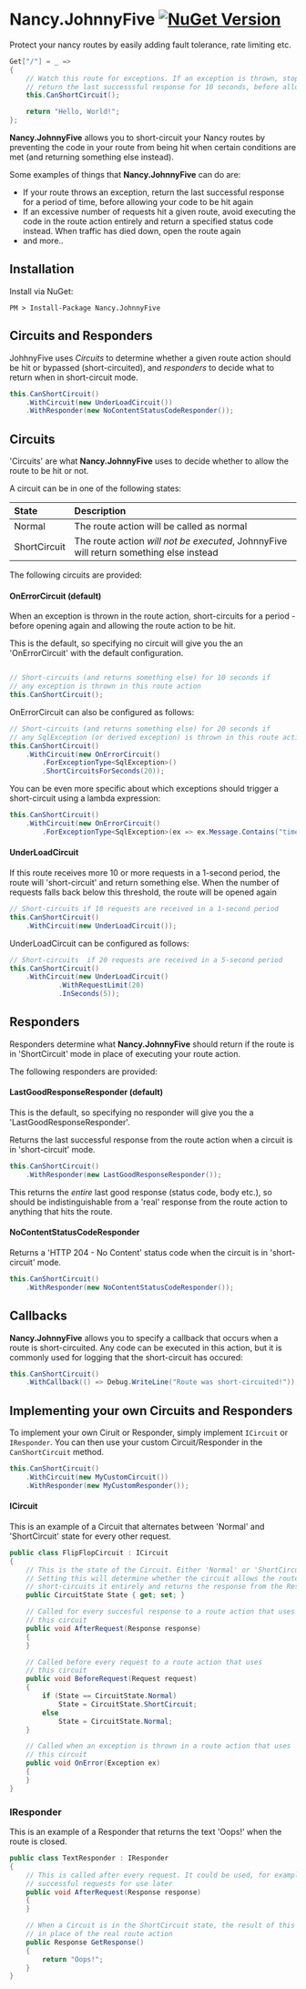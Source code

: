 # Nancy.JohnnyFive [![NuGet Version](https://img.shields.io/nuget/v/Nancy.JohnnyFive.svg?style=flat)](https://www.nuget.org/packages/Nancy.JohnnyFive/)
Protect your nancy routes by easily adding fault tolerance, rate limiting etc.

```csharp
Get["/"] = _ =>
{
    // Watch this route for exceptions. If an exception is thrown, stop the route action being called and
    // return the last successsful response for 10 seconds, before allowing the route to be hit again
    this.CanShortCircuit();

    return "Hello, World!";
};
```

**Nancy.JohnnyFive** allows you to short-circuit your Nancy routes by preventing the code in your route from being hit when certain conditions are met (and returning something else instead).

Some examples of things that **Nancy.JohnnyFive** can do are:
- If your route throws an exception, return the last successful response for a period of time, before allowing your code to be hit again
- If an excessive number of requests hit a given route, avoid executing the code in the route action entirely and return a specified status code instead. When traffic has died down, open the route again
- and more..


## Installation

Install via NuGet:

```
PM > Install-Package Nancy.JohnnyFive
```

## Circuits and Responders

JohhnyFive uses *Circuits* to determine whether a given route action should be hit or bypassed (short-circuited), and *responders* to decide what to return when in short-circuit mode.

```csharp
this.CanShortCircuit()
    .WithCircuit(new UnderLoadCircuit())
    .WithResponder(new NoContentStatusCodeResponder());
```

## Circuits

'Circuits' are what **Nancy.JohnnyFive** uses to decide whether to allow the route to be hit or not.

A circuit can be in one of the following states:

| State         |  Description                                                                                  |   
| :------------ |:----------------------------------------------------------------------------------------------|
| Normal        | The route action will be called as normal                                                     |
| ShortCircuit  | The route action *will not be executed*, JohnnyFive will return something else instead       |

The following circuits are provided:

#### OnErrorCircuit (default)

When an exception is thrown in the route action, short-circuits for a period - before opening again and allowing the route action to be hit.

This is the default, so specifying no circuit will give you the an 'OnErrorCircuit' with the default configuration.

```csharp

// Short-circuits (and returns something else) for 10 seconds if
// any exception is thrown in this route action
this.CanShortCircuit();
```

OnErrorCircuit can also be configured as follows:

```csharp
// Short-circuits (and returns something else) for 20 seconds if
// any SqlException (or derived exception) is thrown in this route action
this.CanShortCircuit()
    .WithCircuit(new OnErrorCircuit()
        .ForExceptionType<SqlException>()
        .ShortCircuitsForSeconds(20));
```

You can be even more specific about which exceptions should trigger a short-circuit
using a lambda expression:
```csharp
this.CanShortCircuit()
    .WithCircuit(new OnErrorCircuit()
        .ForExceptionType<SqlException>(ex => ex.Message.Contains("timeout"));
```


#### UnderLoadCircuit

If this route receives more 10 or more requests in a 1-second period, the route will 'short-circuit' and return something else.
When the number of requests falls back below this threshold, the route will be opened again

```csharp
// Short-circuits if 10 requests are received in a 1-second period
this.CanShortCircuit()
    .WithCircuit(new UnderLoadCircuit());
```

UnderLoadCircuit can be configured as follows:

```csharp
// Short-circuits  if 20 requests are received in a 5-second period
this.CanShortCircuit()
    .WithCircuit(new UnderLoadCircuit()
            .WithRequestLimit(20)
            .InSeconds(5));
```

## Responders

Responders determine what **Nancy.JohnnyFive** should return if the route is in 'ShortCircuit' mode in place of executing your route action.

The following responders are provided:

#### LastGoodResponseResponder (default)

This is the default, so specifying no responder will give you the a 'LastGoodResponseResponder'.

Returns the last successful response from the route action when a circuit is in 'short-circuit' mode.

```csharp
this.CanShortCircuit()
    .WithResponder(new LastGoodResponseResponder());
```

This returns the *entire* last good response (status code, body etc.), so should be indistinguishable from a 'real' response from the route action to anything that hits the route.

#### NoContentStatusCodeResponder

Returns a 'HTTP 204 - No Content' status code when the circuit is in 'short-circuit' mode.

```csharp
this.CanShortCircuit()
    .WithResponder(new NoContentStatusCodeResponder());
```

## Callbacks

**Nancy.JohnnyFive** allows you to specify a callback that occurs when a route is short-circuited. Any code can be executed in this action, but it is commonly used for logging that the short-circuit has occured:

```csharp
this.CanShortCircuit()
    .WithCallback(() => Debug.WriteLine("Route was short-circuited!"));
```


## Implementing your own Circuits and Responders

To implement your own Ciruit or Responder, simply implement ``ICircuit`` or ``IResponder``. You can then use your custom Circuit/Responder in the ``CanShortCircuit`` method.

```csharp
this.CanShortCircuit()
    .WithCircuit(new MyCustomCircuit())
    .WithResponder(new MyCustomResponder());
```

#### ICircuit

This is an example of a Circuit that alternates between 'Normal' and 'ShortCircuit' state for every other request.

```csharp
public class FlipFlopCircuit : ICircuit
{
    // This is the state of the Circuit. Either 'Normal' or 'ShortCircuit'.
    // Setting this will determine whether the circuit allows the route action to be hit, or
    // short-circuits it entirely and returns the response from the Responder
    public CircuitState State { get; set; }

    // Called for every succesful response to a route action that uses
    // this circuit
    public void AfterRequest(Response response)
    {
    }

    // Called before every request to a route action that uses
    // this circuit
    public void BeforeRequest(Request request)
    {
        if (State == CircuitState.Normal)
            State = CircuitState.ShortCircuit;
        else
            State = CircuitState.Normal;
    }

    // Called when an exception is thrown in a route action that uses
    // this circuit
    public void OnError(Exception ex)
    {
    }
}
```

### IResponder

This is an example of a Responder that returns the text 'Oops!' when the route is closed.

```csharp
public class TextResponder : IResponder
{
    // This is called after every request. It could be used, for example, to save details of
    // successful requests for use later
    public void AfterRequest(Response response)
    {   
    }

    // When a Circuit is in the ShortCircuit state, the result of this method is returned
    // in place of the real route action
    public Response GetResponse()
    {
        return "Oops!";
    }
}
```
